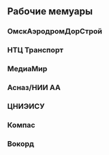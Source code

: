 ## Рабочие мемуары


### ОмскАэродромДорСтрой

### НТЦ Транспорт


### МедиаМир


### Асназ/НИИ АА


### ЦНИЭИСУ



### Компас



### Вокорд


